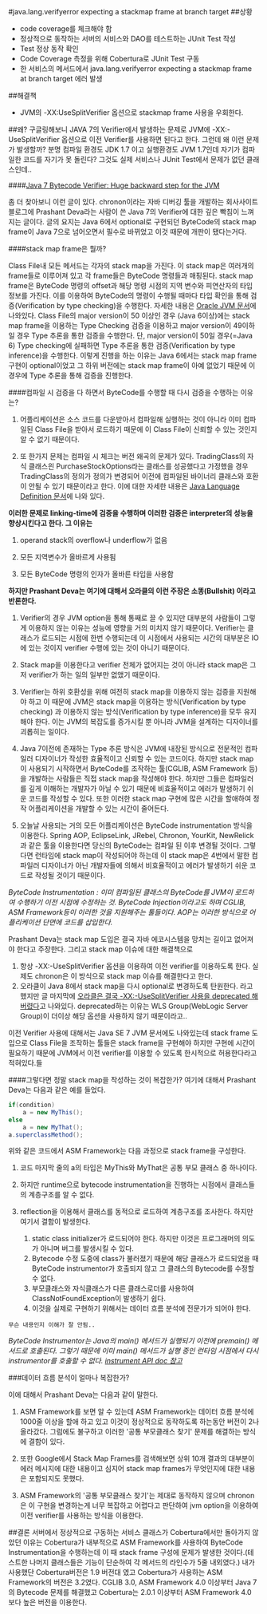 #java.lang.verifyerror expecting a stackmap frame at branch target
##상황
- code coverage를 체크해야 함
- 정상적으로 동작하는 서버의 서비스와 DAO를 테스트하는 JUnit Test 작성
- Test 정상 동작 확인
- Code Coverage 측정을 위해 Cobertura로 JUnit Test 구동
- 한 서비스의 메서드에서 java.lang.verifyerror expecting a stackmap frame at branch target 에러 발생

##해결책
- JVM의 -XX:UseSplitVerifier 옵션으로 stackmap frame 사용을 우회한다.

##왜?
구글링해보니 JAVA 7의 Verifier에서 발생하는 문제로 JVM에 -XX:-UseSplitVerifier 옵션으로 이전 Verifier를 사용하면 된다고 한다.
그런데 왜 이런 문제가 발생할까? 분명 컴파일 환경도 JDK 1.7 이고 실행환경도 JVM 1.7인데 자기가 컴파일한 코드를 자기가 못 돌린다? 그것도 실제 서비스나 JUnit Test에서 문제가 없던 클래스인데..

####[Java 7 Bytecode Verifier: Huge backward step for the JVM](http://chrononsystems.com/blog/java-7-design-flaw-leads-to-huge-backward-step-for-the-jvm)

좀 더 찾아보니 이런 글이 있다. chronon이라는 자바 디버깅 툴을 개발하는 회사사이트 블로그에 Prashant Deva라는 사람이 쓴 Java 7의 Verifier에 대한 깊은 빡침이 느껴지는 글이다. 글의 요지는 Java 6에서 optional로 구현되던 ByteCode의 stack map frame이 Java 7으로 넘어오면서 필수로 바뀌었고 이것 때문에 개판이 됐다는거다.

####stack map frame은 뭘까? 

Class File내 모든 메서드는 각자의 stack map을 가진다. 이 stack map은 여러개의 frame들로 이루어져 있고 각 frame들은 ByteCode 명령들과 매핑된다. stack map frame은 ByteCode 명령의 offset과 해당 명령 시점의 지역 변수와 피연산자의 타입 정보를 가진다. 이를 이용하여 ByteCode의 명령이 수행될 때마다 타입 확인을 통해 검증(Verification by type checking)을 수행한다. 자세한 내용은 [Oracle JVM 문서](http://docs.oracle.com/javase/specs/jvms/se7/html/jvms-4.html#jvms-4.10.1)에 나와있다. Class File의 major version이 50 이상인 경우 (Java 6이상)에는 stack map frame을 이용하는 Type Checking 검증을 이용하고 major version이 49이하일 경우 Type 추론을 통한 검증을 수행한다. 단, major version이 50일 경우(=Java 6) Type checking에 실패하면 Type 추론을 통한 검증(Verification by type inference)을 수행한다. 이렇게 진행을 하는 이유는 Java 6에서는 stack map frame 구현이 optional이었고 그 하위 버전에는 stack map frame이 아예 없었기 때문에 이 경우에 Type 추론을 통해 검증을 진행한다.

####컴파일 시 검증을 다 하면서 ByteCode를 수행할 때 다시 검증을 수행하는 이유는?

1. 어플리케이션은 소스 코드를 다운받아서 컴파일해 실행하는 것이 아니라 이미 컴파일된 Class File을 받아서 로드하기 때문에 이 Class File이 신뢰할 수 있는 것인지 알 수 없기 때문이다.

2. 또 한가지 문제는 컴파일 시 체크는 버전 왜곡의 문제가 있다. TradingClass의 자식 클래스읜 PurchaseStockOptions라는 클래스를 성공했다고 가정했을 경우 TradingClass의 정의가 정의가 변경되어 이전에 컴파일된 바이너리 클래스와 호환이 안될 수 있기 때문이라고 한다. 이에 대한 자세한 내용은 [Java Language Definition 문서](http://docs.oracle.com/javase/specs/jls/se7/html/jls-13.html)에 나와 있다. 

**이러한 문제로 linking-time에 검증을 수행하며 이러한 검증은 interpreter의 성능을 향상시킨다고 한다. 그 이유는**

1. operand stack의 overflow나 underflow가 없음

2. 모든 지역변수가 올바르게 사용됨

3. 모든 ByteCode 명령의 인자가 올바른 타입을 사용함

**하지만 Prashant Deva는 여기에 대해서 오라클의 이런 주장은 소똥(Bullshit) 이라고 반론한다.**

1. Verifier의 경우 JVM option을 통해 통째로 끌 수 있지만 대부분의 사람들이 그렇게 이용하지 않는 이유는 성능에 영향을 거의 미치지 않기 때문이다. Verifier는 클래스가 로드되는 시점에 한번 수행되는데 이 시점에서 사용되는 시간의 대부분은 IO에 있는 것이지 verifier 수행에 있는 것이 아니기 때문이다.

2. Stack map을 이용한다고 verifier 전체가 없어지는 것이 아니라 stack map은 그저 verifier가 하는 일의 일부만 없앴기 때문이다.

3. Verifier는 하위 호환성을 위해 여전히 stack map을 이용하지 않는 검증을 지원해야 하고 이 때문에 JVM은 stack map을 이용하는 방식(Verification by type checking) 과 이용하지 않는 방식(Verification by type inference)을 모두 유지해야 한다. 이는 JVM의 복잡도를 증가시킬 뿐 아니라 JVM을 설계하는 디자이너를 괴롭히는 일이다.

4. Java 7이전에 존재하는 Type 추론 방식은 JVM에 내장된 방식으로 전문적인 컴파일러 디자이너가 작성한 효율적이고 신뢰할 수 있는 코드이다. 하지만 stack map이 사용되기 시작하면서 ByteCode를 조작하는 툴(CGLIB, ASM Framework 등)을 개발하는 사람들은 직접 stack map을 작성해야 한다. 하지만 그들은 컴파일러를 깊게 이해하는 개발자가 아닐 수 있기 때문에 비효율적이고 에러가 발생하기 쉬운 코드를 작성할 수 있다. 또한 이러한 stack map 구현에 많은 시간을 할애하여 정작 어플리케이션을 개발할 수 있는 시간이 줄어든다.

5. 오늘날 사용되는 거의 모든 어플리케이션은 ByteCode instrumentation 방식을 이용한다. Spring AOP, EclipseLink, JRebel, Chronon, YourKit, NewRelick과 같은 툴을 이용한다면 당신의 ByteCode는 컴파일 된 이후 변경될 것이다. 그렇다면 런타임에 stack map이 작성되어야 하는데 이 stack map은 4번에서 말한 컴파일러 디자이너가 아닌 개발자들에 의해서 비효율적이고 에러가 발생하기 쉬운 코드로 작성될 것이기 때문이다.

*ByteCode Instrumentation : 이미 컴파일된 클래스의 ByteCode를 JVM이 로드하여 수행하기 이전 시점에 수정하는 것.
ByteCode Injection이라고도 하며 CGLIB, ASM Framework등이 이러한 것을 지원해주는 툴들이다. AOP는 이러한 방식으로 어플리케이션 단면에 코드를 삽입한다.*

Prashant Deva는 stack map 도입은 결국 자바 에코시스템을 망치는 길이고 없어져야 한다고 주장한다. 그리고 stack map 이슈에 대한 해결책으로
1. 항상 -XX:-UseSplitVerifier 옵션을 이용하여 이전 verifier를 이용하도록 한다. 실제도 chronon은 이 방식으로 stack map 이슈를 해결한다고 한다.
3. 오라클이 Java 8에서 stack map을 다시 optional로 변경하도록 탄원한다. 
라고 했지만 글 마지막에 [오라클은 결국 -XX:-UseSplitVerifier 사용을 deprecated 해버렸다](http://bugs.java.com/view_bug.do?bug_id=8009595)고 나와있다. deprecated하는 이유는 WLS Group(WebLogic Server Group)이 더이상 해당 옵션을 사용하지 않기 때문이라고.. 

이전 Verifier 사용에 대해서는 Java SE 7 JVM 문서에도 나와있는데 stack frame 도입으로 Class File을 조작하는 툴들은 stack frame을 구현해야 하지만 구현에 시간이 필요하기 때문에 JVM에서 이전 verifier를 이용할 수 있도록 한시적으로 허용한다라고 적혀있다.들

####그렇다면 정말 stack map을 작성하는 것이 복잡한가?
여기에 대해서 Prashant Deva는 다음과 같은 예를 들었다.

```java
if(condition)
    a = new MyThis();
else
    a = new MyThat();
a.superclassMethod();
```

위와 같은 코드에서 ASM Framework는 다음 과정으로 stack frame을 구성한다.

1. 코드 마지막 줄의 a의 타입은 MyThis와 MyThat은 공통 부모 클래스 중 하나이다.

2. 하지만 runtime으로 bytecode instrumentation을 진행하는 시점에서 클래스들의 계층구조를 알 수 없다.

3. reflection을 이용해서 클래스를 동적으로 로드하여 계층구조를 조사한다. 하지만 여기서 결함이 발생한다.
	1. static class initializer가 로드되어야 한다. 하지만 이것은 프로그래머의 의도가 아니며 버그를 발생시킬 수 있다.
	2. Bytecode 수정 도중에 class가 불러졌기 때문에 해당 클래스가 로드되었을 때 ByteCode instrumentor가 호출되지 않고 그 클래스의 Bytecode를 수정할 수 없다.
	3. 부모클래스와 자식클래스가 다른 클래스로더를 사용하여 ClassNotFoundException이 발생하기 쉽다.
	4. 이것을 실제로 구현하기 위해서는 데이터 흐름 분석에 전문가가 되어야 한다.

`무슨 내용인지 이해가 잘 안됨..`

*ByteCode Instrumentor는 Java의 main() 메서드가 실행되기 이전에 premain() 메서드로 호출된다. 그렇기 때문에 이미 main() 메서드가 실행 중인 런타임 시점에서 다시 instrumentor를 호출할 수 없다.
[instrument API doc 참고](http://docs.oracle.com/javase/7/docs/api/java/lang/instrument/package-summary.html)*

###데이터 흐름 분석이 얼마나 복잡한가?

이에 대해서 Prashant Deva는 다음과 같이 말한다.

1. ASM Framework를 보면 알 수 있는데 ASM Framework는 데이터 흐름 분석에 1000줄 이상을 할애 하고 있고 이것이 정상적으로 동작하도록 하는동안 버전이 2나 올라갔다. 그럼에도 불구하고 이러한 '공통 부모클래스 찾기' 문제를 해결하는 방식에 결함이 있다.

2. 또한 Google에서 Stack Map Frames를 검색해보면 상위 10개 결과의 대부분이 에러 메시지에 대한 내용이고 심지어 stack map frames가 무엇인지에 대한 내용은 포함되지도 못했다.

3. ASM Framework의 '공통 부모클래스 찾기'는 제대로 동작하지 않으며 chronon은 이 구현을 변경하는게 너무 복잡하고 어렵다고 판단하여 jvm option을 이용하여 이전 verifier를 사용하는 방식을 이용한다.

##결론
서버에서 정상적으로 구동하는 서비스 클래스가 Cobertura에서만 돌아가지 않았던 이유는 Cobertura가 내부적으로 ASM Framework를 사용하여 ByteCode Instrumentation을 수행하는데 이 때 stack frame 구성에 문제가 발생한 것이다.(테스트한 나머지 클래스들은 기능이 단순하여 각 메서드의 라인수가 5줄 내외였다.) 내가 사용했단 Cobertura버전은 1.9 버전대 였고 Cobertura가 사용하는 ASM Framework의 버전은 3.2였다. CGLIB 3.0, ASM Framework 4.0 이상부터 Java 7의 Bytecode 문제를 해결했고 Cobertura는 2.0.1 이상부터 ASM Framework 4.0 보다 높은 버전을 이용한다.